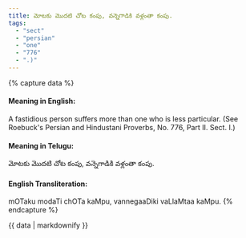 ```yaml
---
title: మోటకు మొదటి చోట కంపు, వన్నెగాడికి వళ్లంతా కంపు.
tags:
  - "sect"
  - "persian"
  - "one"
  - "776"
  - ".)"
---
```


{% capture data %}
#### Meaning in English:
A fastidious person suffers more than one who is less particular.
(See Roebuck's Persian and Hindustani Proverbs, No. 776, Part II. Sect. I.)

#### Meaning in Telugu:
మోటకు మొదటి చోట కంపు, వన్నెగాడికి వళ్లంతా కంపు.

#### English Transliteration:
mOTaku modaTi chOTa kaMpu, vannegaaDiki vaLlaMtaa kaMpu.
{% endcapture %}

<div class="notice">{{ data | markdownify }}</div>

